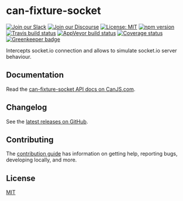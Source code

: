 # can-fixture-socket

[![Join our Slack](https://img.shields.io/badge/slack-join%20chat-611f69.svg)](https://www.bitovi.com/community/slack?utm_source=badge&utm_medium=badge&utm_campaign=pr-badge&utm_content=badge)
[![Join our Discourse](https://img.shields.io/discourse/https/forums.bitovi.com/posts.svg)](https://forums.bitovi.com/?utm_source=badge&utm_medium=badge&utm_campaign=pr-badge&utm_content=badge)
[![License: MIT](https://img.shields.io/badge/license-MIT-blue.svg)](https://github.com/canjs/can-fixture-socket/blob/master/LICENSE.md)
[![npm version](https://badge.fury.io/js/can-fixture-socket.svg)](https://www.npmjs.com/package/can-fixture-socket)
[![Travis build status](https://travis-ci.org/canjs/can-fixture-socket.svg?branch=master)](https://travis-ci.org/canjs/can-fixture-socket)
[![AppVeyor build status](https://ci.appveyor.com/api/projects/status/github/canjs/can-fixture-socket?branch=master&svg=true)](https://ci.appveyor.com/project/matthewp/can-fixture-socket)
[![Coverage status](https://coveralls.io/repos/github/canjs/can-fixture-socket/badge.svg?branch=master)](https://coveralls.io/github/canjs/can-fixture-socket?branch=master)
[![Greenkeeper badge](https://badges.greenkeeper.io/canjs/can-fixture-socket.svg)](https://greenkeeper.io/)

Intercepts socket.io connection and allows to simulate socket.io server behaviour.

## Documentation

Read the [can-fixture-socket API docs on CanJS.com](https://canjs.com/doc/can-fixture-socket.html).

## Changelog

See the [latest releases on GitHub](https://github.com/canjs/can-fixture-socket/releases).

## Contributing

The [contribution guide](https://github.com/canjs/can-fixture-socket/blob/master/CONTRIBUTING.md) has information on getting help, reporting bugs, developing locally, and more.

## License

[MIT](https://github.com/canjs/can-fixture-socket/blob/master/LICENSE.md)
